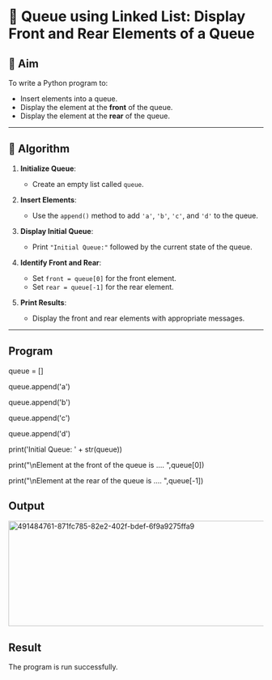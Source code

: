 # 🔁 Queue using Linked List: Display Front and Rear Elements of a Queue

## 🎯 Aim

To write a Python program to:
- Insert elements into a queue.
- Display the element at the **front** of the queue.
- Display the element at the **rear** of the queue.

---

## 🧠 Algorithm

1. **Initialize Queue**:
   - Create an empty list called `queue`.

2. **Insert Elements**:
   - Use the `append()` method to add `'a'`, `'b'`, `'c'`, and `'d'` to the queue.

3. **Display Initial Queue**:
   - Print `"Initial Queue:"` followed by the current state of the queue.

4. **Identify Front and Rear**:
   - Set `front = queue[0]` for the front element.
   - Set `rear = queue[-1]` for the rear element.

5. **Print Results**:
   - Display the front and rear elements with appropriate messages.

---
## Program
queue = []

queue.append('a')

queue.append('b')

queue.append('c')

queue.append('d')

print('Initial Queue: ' + str(queue))

print("\nElement at the front of the queue is .... ",queue[0])

print("\nElement at the rear of the queue is .... ",queue[-1])

## Output
<img width="800" height="208" alt="491484761-871fc785-82e2-402f-bdef-6f9a9275ffa9" src="https://github.com/user-attachments/assets/e90d8907-6d17-4c3b-980d-2eeed4c848e7" />


## Result
The program is run successfully.
